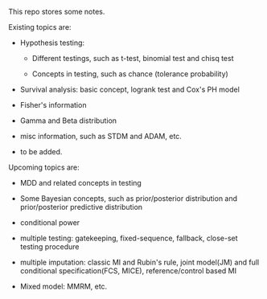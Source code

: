 This repo stores some notes.

Existing topics are:

- Hypothesis testing: 

    - Different testings, such as t-test, binomial test and chisq test
    
    - Concepts in testing, such as chance (tolerance probability)

- Survival analysis: basic concept, logrank test and Cox's PH model

- Fisher's information

- Gamma and Beta distribution

- misc information, such as STDM and ADAM, etc.

- to be added.

Upcoming topics are:

- MDD and related concepts in testing

- Some Bayesian concepts, such as prior/posterior distribution and prior/posterior predictive distribution

- conditional power

- multiple testing: gatekeeping, fixed-sequence, fallback, close-set testing procedure

- multiple imputation: classic MI and Rubin's rule, joint model(JM) and full conditional specification(FCS, MICE), reference/control based MI

- Mixed model: MMRM, etc.
